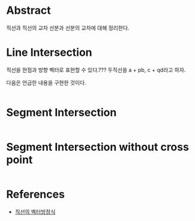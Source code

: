 # Abstract

직선과 직선의 교차 선분과 선분의 교차에 대해 정리한다.

# Line Intersection

직선을 한점과 방향 벡터로 표현할 수 있다.???
두직선을 a + pb, c + qd라고 하자.

다음은 언급한 내용을 구현한 것이다.

```cpp
```

# Segment Intersection


```cpp
```

# Segment Intersection without cross point

```cpp
```


# References

* [직선의 벡터방정식](http://koc.chunjae.co.kr/Dic/dicDetail.do?idx=22585)
